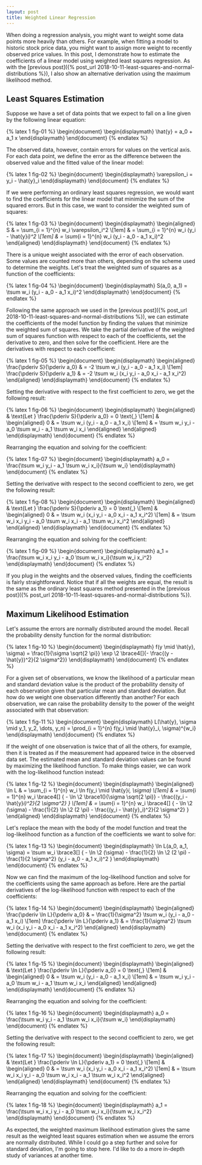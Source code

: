 ```yaml
---
layout: post
title: Weighted Linear Regression
---
```


When doing a regression analysis, you might want to weight some data points more heavily than others. For example, when fitting a model to historic stock price data, you might want to assign more weight to recently observed price values. In this post, I demonstrate how to estimate the coefficients of a linear model using weighted least squares regression. As with the [previous post]({% post_url 2018-10-11-least-squares-and-normal-distributions %}), I also show an alternative derivation using the maximum likelihood method.

<!--excerpt-->

## Least Squares Estimation

Suppose we have a set of data points that we expect to fall on a line given by the following linear equation:

{% latex 1 fig-01 %}
    \begin{document}
    \begin{displaymath}
    \hat{y} = a_0 + a_1 x
    \end{displaymath}
    \end{document}
{% endlatex %}

The observed data, however, contain errors for values on the vertical axis. For each data point, we define the error as the difference between the observed value and the fitted value of the linear model:

{% latex 1 fig-02 %}
    \begin{document}
    \begin{displaymath}
    \varepsilon_i = y_i - \hat{y}_i
    \end{displaymath}
    \end{document}
{% endlatex %}

If we were performing an ordinary least squares regression, we would want to find the coefficients for the linear model that minimize the sum of the squared errors. But in this case, we want to consider the weighted sum of squares:

{% latex 1 fig-03 %}
    \begin{document}
    \begin{displaymath}
    \begin{aligned}
    S & = \sum_{i = 1}^{n} w_i \varepsilon_i^2
    \\[1em]
      & = \sum_{i = 1}^{n} w_i (y_i - \hat{y}_i)^2
    \\[1em]
      & = \sum_{i = 1}^{n} w_i (y_i - a_0 - a_1 x_i)^2
    \end{aligned}
    \end{displaymath}
    \end{document}
{% endlatex %}

There is a unique weight associated with the error of each observation. Some values are counted more than others, depending on the scheme used to determine the weights. Let's treat the weighted sum of squares as a function of the coefficients:

{% latex 1 fig-04 %}
    \begin{document}
    \begin{displaymath}
    S(a_0, a_1) = \tsum w_i (y_i - a_0 - a_1 x_i)^2
    \end{displaymath}
    \end{document}
{% endlatex %}

Following the same approach we used in the [previous post]({% post_url 2018-10-11-least-squares-and-normal-distributions %}), we can estimate the coefficients of the model function by finding the values that minimize the weighted sum of squares. We take the partial derivative of the weighted sum of squares function with respect to each of the coefficients, set the derivative to zero, and then solve for the coefficient. Here are the derivatives with respect to each coefficient:

{% latex 1 fig-05 %}
    \begin{document}
    \begin{displaymath}
    \begin{aligned}
    \frac{\pderiv S}{\pderiv a_0}
    & =
    -2 \tsum w_i (y_i - a_0 - a_1 x_i)
    \\[1em]
    \frac{\pderiv S}{\pderiv a_1}
    & =
    -2 \tsum w_i (x_i y_i - a_0 x_i - a_1 x_i^2)
    \end{aligned}
    \end{displaymath}
    \end{document}
{% endlatex %}

Setting the derivative with respect to the first coefficient to zero, we get the following result:

{% latex 1 fig-06 %}
    \begin{document}
    \begin{displaymath}
    \begin{aligned}
    & \text{Let } \frac{\pderiv S}{\pderiv a_0} = 0 \text{,}
    \\[1em]
    &
    \begin{aligned}
    0 & = \tsum w_i (y_i - a_0 - a_1 x_i)
    \\[1em]
      & = \tsum w_i y_i - a_0 \tsum w_i - a_1 \tsum w_i x_i
    \end{aligned}
    \end{aligned}
    \end{displaymath}
    \end{document}
{% endlatex %}

Rearranging the equation and solving for the coefficient:

{% latex 1 fig-07 %}
    \begin{document}
    \begin{displaymath}
    a_0 = \frac{\tsum w_i y_i - a_1 \tsum w_i x_i}{\tsum w_i}
    \end{displaymath}
    \end{document}
{% endlatex %}

Setting the derivative with respect to the second coefficient to zero, we get the following result:

{% latex 1 fig-08 %}
    \begin{document}
    \begin{displaymath}
    \begin{aligned}
    & \text{Let } \frac{\pderiv S}{\pderiv a_1} = 0 \text{,}
    \\[1em]
    &
    \begin{aligned}
    0 & = \tsum w_i (x_i y_i - a_0 x_i - a_1 x_i^2)
    \\[1em]
      & = \tsum w_i x_i y_i - a_0 \tsum w_i x_i - a_1 \tsum w_i x_i^2
    \end{aligned}
    \end{aligned}
    \end{displaymath}
    \end{document}
{% endlatex %}

Rearranging the equation and solving for the coefficient:

{% latex 1 fig-09 %}
    \begin{document}
    \begin{displaymath}
    a_1 = \frac{\tsum w_i x_i y_i - a_0 \tsum w_i x_i}{\tsum w_i x_i^2}
    \end{displaymath}
    \end{document}
{% endlatex %}

If you plug in the weights and the observed values, finding the coefficients is fairly straightforward. Notice that if all the weights are equal, the result is the same as the ordinary least squares method presented in the [previous post]({% post_url 2018-10-11-least-squares-and-normal-distributions %}).

## Maximum Likelihood Estimation

Let's assume the errors are normally distributed around the model. Recall the probability density function for the normal distribution:

{% latex 1 fig-10 %}
    \begin{document}
    \begin{displaymath}
    f(y \mid \hat{y}, \sigma)
    =
    \frac{1}{\sigma \sqrt{2 \pi}} \exp \2 \brace4[]{- \frac{(y - \hat{y})^2}{2 \sigma^2}}
    \end{displaymath}
    \end{document}
{% endlatex %}

For a given set of observations, we know the likelihood of a particular mean and standard deviation value is the product of the probability density of each observation given that particular mean and standard deviation. But how do we weight one observation differently than another? For each observation, we can raise the probability density to the power of the weight associated with that observation:

{% latex 1 fig-11 %}
    \begin{document}
    \begin{displaymath}
    L(\hat{y}, \sigma \mid y_1, y_2, \dots, y_n)
    =
    \prod_{i = 1}^{n} f(y_i \mid \hat{y}_i, \sigma)^{w_i}
    \end{displaymath}
    \end{document}
{% endlatex %}

If the weight of one observation is twice that of all the others, for example, then it is treated as if the measurement had appeared twice in the observed data set. The estimated mean and standard deviation values can be found by maximizing the likelihood function. To make things easier, we can work with the log-likelihood function instead:

{% latex 1 fig-12 %}
    \begin{document}
    \begin{displaymath}
    \begin{aligned}
    \ln L
    & =
    \sum_{i = 1}^{n} w_i \ln f(y_i \mid \hat{y}_i, \sigma)
    \\[1em]
    & =
    \sum_{i = 1}^{n} w_i
    \brace4[]
    {
    - \ln \2 \brace1(){\sigma \sqrt{2 \pi}}
    - \frac{(y_i - \hat{y}_i)^2}{2 \sigma^2}
    }
    \\[1em]
    & =
    \sum_{i = 1}^{n} w_i
    \brace4[]
    {
    - \ln \2 (\sigma)
    - \frac{1}{2} \ln \2 (2 \pi)
    - \frac{(y_i - \hat{y}_i)^2}{2 \sigma^2}
    }
    \end{aligned}
    \end{displaymath}
    \end{document}
{% endlatex %}

Let's replace the mean with the body of the model function and treat the log-likelihood function as a function of the coefficients we want to solve for:

{% latex 1 fig-13 %}
    \begin{document}
    \begin{displaymath}
    \ln L(a_0, a_1, \sigma)
    =
    \tsum w_i
    \brace3[]
    {
    - \ln \2 (\sigma)
    - \frac{1}{2} \ln \2 (2 \pi)
    - \frac{1}{2 \sigma^2} (y_i - a_0 - a_1 x_i)^2
    }
    \end{displaymath}
    \end{document}
{% endlatex %}

Now we can find the maximum of the log-likelihood function and solve for the coefficients using the same approach as before. Here are the partial derivatives of the log-likelihood function with respect to each of the coefficients:

{% latex 1 fig-14 %}
    \begin{document}
    \begin{displaymath}
    \begin{aligned}
    \frac{\pderiv \ln L}{\pderiv a_0}
    & =
    \frac{1}{\sigma^2} \tsum w_i (y_i - a_0 - a_1 x_i)
    \\[1em]
    \frac{\pderiv \ln L}{\pderiv a_1}
    & =
    \frac{1}{\sigma^2} \tsum w_i (x_i y_i - a_0 x_i - a_1 x_i^2)
    \end{aligned}
    \end{displaymath}
    \end{document}
{% endlatex %}

Setting the derivative with respect to the first coefficient to zero, we get the following result:

{% latex 1 fig-15 %}
    \begin{document}
    \begin{displaymath}
    \begin{aligned}
    & \text{Let } \frac{\pderiv \ln L}{\pderiv a_0} = 0 \text{,}
    \\[1em]
    &
    \begin{aligned}
    0 & = \tsum w_i (y_i - a_0 - a_1 x_i)
    \\[1em]
      & = \tsum w_i y_i - a_0 \tsum w_i - a_1 \tsum w_i x_i
    \end{aligned}
    \end{aligned}
    \end{displaymath}
    \end{document}
{% endlatex %}

Rearranging the equation and solving for the coefficient:

{% latex 1 fig-16 %}
    \begin{document}
    \begin{displaymath}
    a_0 = \frac{\tsum w_i y_i - a_1 \tsum w_i x_i}{\tsum w_i}
    \end{displaymath}
    \end{document}
{% endlatex %}

Setting the derivative with respect to the second coefficient to zero, we get the following result:

{% latex 1 fig-17 %}
    \begin{document}
    \begin{displaymath}
    \begin{aligned}
    & \text{Let } \frac{\pderiv \ln L}{\pderiv a_1} = 0 \text{,}
    \\[1em]
    &
    \begin{aligned}
    0 & = \tsum w_i (x_i y_i - a_0 x_i - a_1 x_i^2)
    \\[1em]
      & = \tsum w_i x_i y_i - a_0 \tsum w_i x_i - a_1 \tsum w_i x_i^2
    \end{aligned}
    \end{aligned}
    \end{displaymath}
    \end{document}
{% endlatex %}

Rearranging the equation and solving for the coefficient:

{% latex 1 fig-18 %}
    \begin{document}
    \begin{displaymath}
    a_1 = \frac{\tsum w_i x_i y_i - a_0 \tsum w_i x_i}{\tsum w_i x_i^2}
    \end{displaymath}
    \end{document}
{% endlatex %}

As expected, the weighted maximum likelihood estimation gives the same result as the weighted least squares estimation when we assume the errors are normally distributed. While I could go a step further and solve for standard deviation, I'm going to stop here. I'd like to do a more in-depth study of variances at another time.
